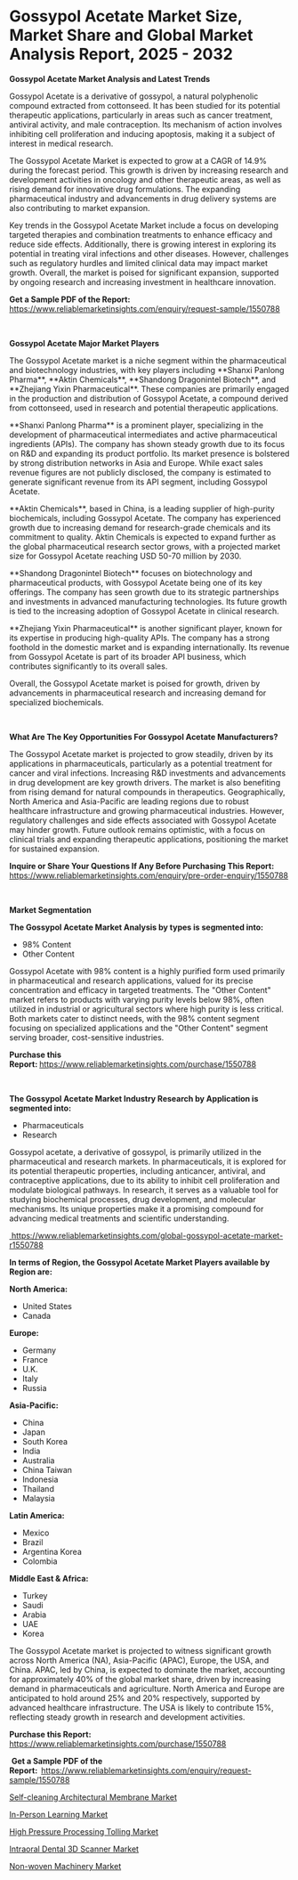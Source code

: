 <p><h1>Gossypol Acetate Market Size, Market Share and Global Market Analysis Report, 2025 - 2032</h1></p><p><strong>Gossypol Acetate Market Analysis and Latest Trends</strong></p>
<p><p>Gossypol Acetate is a derivative of gossypol, a natural polyphenolic compound extracted from cottonseed. It has been studied for its potential therapeutic applications, particularly in areas such as cancer treatment, antiviral activity, and male contraception. Its mechanism of action involves inhibiting cell proliferation and inducing apoptosis, making it a subject of interest in medical research.</p><p>The Gossypol Acetate Market is expected to grow at a CAGR of 14.9% during the forecast period. This growth is driven by increasing research and development activities in oncology and other therapeutic areas, as well as rising demand for innovative drug formulations. The expanding pharmaceutical industry and advancements in drug delivery systems are also contributing to market expansion.</p><p>Key trends in the Gossypol Acetate Market include a focus on developing targeted therapies and combination treatments to enhance efficacy and reduce side effects. Additionally, there is growing interest in exploring its potential in treating viral infections and other diseases. However, challenges such as regulatory hurdles and limited clinical data may impact market growth. Overall, the market is poised for significant expansion, supported by ongoing research and increasing investment in healthcare innovation.</p></p>
<p><strong>Get a Sample PDF of the Report:&nbsp;</strong> <a href="https://www.reliablemarketinsights.com/enquiry/request-sample/1550788?utm_campaign=2269&utm_medium=2&utm_source=Github&utm_content=ia&utm_term=25012025&utm_id=gossypol-acetate">https://www.reliablemarketinsights.com/enquiry/request-sample/1550788</a></p>
<p>&nbsp;</p>
<p><strong>Gossypol Acetate Major Market Players</strong></p>
<p><p>The Gossypol Acetate market is a niche segment within the pharmaceutical and biotechnology industries, with key players including **Shanxi Panlong Pharma**, **Aktin Chemicals**, **Shandong Dragonintel Biotech**, and **Zhejiang Yixin Pharmaceutical**. These companies are primarily engaged in the production and distribution of Gossypol Acetate, a compound derived from cottonseed, used in research and potential therapeutic applications.</p><p>**Shanxi Panlong Pharma** is a prominent player, specializing in the development of pharmaceutical intermediates and active pharmaceutical ingredients (APIs). The company has shown steady growth due to its focus on R&D and expanding its product portfolio. Its market presence is bolstered by strong distribution networks in Asia and Europe. While exact sales revenue figures are not publicly disclosed, the company is estimated to generate significant revenue from its API segment, including Gossypol Acetate.</p><p>**Aktin Chemicals**, based in China, is a leading supplier of high-purity biochemicals, including Gossypol Acetate. The company has experienced growth due to increasing demand for research-grade chemicals and its commitment to quality. Aktin Chemicals is expected to expand further as the global pharmaceutical research sector grows, with a projected market size for Gossypol Acetate reaching USD 50-70 million by 2030.</p><p>**Shandong Dragonintel Biotech** focuses on biotechnology and pharmaceutical products, with Gossypol Acetate being one of its key offerings. The company has seen growth due to its strategic partnerships and investments in advanced manufacturing technologies. Its future growth is tied to the increasing adoption of Gossypol Acetate in clinical research.</p><p>**Zhejiang Yixin Pharmaceutical** is another significant player, known for its expertise in producing high-quality APIs. The company has a strong foothold in the domestic market and is expanding internationally. Its revenue from Gossypol Acetate is part of its broader API business, which contributes significantly to its overall sales.</p><p>Overall, the Gossypol Acetate market is poised for growth, driven by advancements in pharmaceutical research and increasing demand for specialized biochemicals.</p></p>
<p>&nbsp;</p>
<p><strong>What Are The Key Opportunities For Gossypol Acetate Manufacturers?</strong></p>
<p><p>The Gossypol Acetate market is projected to grow steadily, driven by its applications in pharmaceuticals, particularly as a potential treatment for cancer and viral infections. Increasing R&D investments and advancements in drug development are key growth drivers. The market is also benefiting from rising demand for natural compounds in therapeutics. Geographically, North America and Asia-Pacific are leading regions due to robust healthcare infrastructure and growing pharmaceutical industries. However, regulatory challenges and side effects associated with Gossypol Acetate may hinder growth. Future outlook remains optimistic, with a focus on clinical trials and expanding therapeutic applications, positioning the market for sustained expansion.</p></p>
<p><strong>Inquire or Share Your Questions If Any Before Purchasing This Report:</strong> <a href="https://www.reliablemarketinsights.com/enquiry/pre-order-enquiry/1550788?utm_campaign=2269&utm_medium=2&utm_source=Github&utm_content=ia&utm_term=25012025&utm_id=gossypol-acetate">https://www.reliablemarketinsights.com/enquiry/pre-order-enquiry/1550788</a></p>
<p>&nbsp;</p>
<p><strong>Market Segmentation</strong></p>
<p><strong>The Gossypol Acetate Market Analysis by types is segmented into:</strong></p>
<p><ul><li>98% Content</li><li>Other Content</li></ul></p>
<p><p>Gossypol Acetate with 98% content is a highly purified form used primarily in pharmaceutical and research applications, valued for its precise concentration and efficacy in targeted treatments. The "Other Content" market refers to products with varying purity levels below 98%, often utilized in industrial or agricultural sectors where high purity is less critical. Both markets cater to distinct needs, with the 98% content segment focusing on specialized applications and the "Other Content" segment serving broader, cost-sensitive industries.</p></p>
<p><strong>Purchase this Report:&nbsp;</strong><a href="https://www.reliablemarketinsights.com/purchase/1550788?utm_campaign=2269&utm_medium=2&utm_source=Github&utm_content=ia&utm_term=25012025&utm_id=gossypol-acetate">https://www.reliablemarketinsights.com/purchase/1550788</a></p>
<p>&nbsp;</p>
<p><strong>The Gossypol Acetate Market Industry Research by Application is segmented into:</strong></p>
<p><ul><li>Pharmaceuticals</li><li>Research</li></ul></p>
<p><p>Gossypol acetate, a derivative of gossypol, is primarily utilized in the pharmaceutical and research markets. In pharmaceuticals, it is explored for its potential therapeutic properties, including anticancer, antiviral, and contraceptive applications, due to its ability to inhibit cell proliferation and modulate biological pathways. In research, it serves as a valuable tool for studying biochemical processes, drug development, and molecular mechanisms. Its unique properties make it a promising compound for advancing medical treatments and scientific understanding.</p></p>
<p><a href="https://www.reliablemarketinsights.com/global-gossypol-acetate-market-r1550788?utm_campaign=2269&utm_medium=2&utm_source=Github&utm_content=ia&utm_term=25012025&utm_id=gossypol-acetate">&nbsp;https://www.reliablemarketinsights.com/global-gossypol-acetate-market-r1550788</a></p>
<p><strong>In terms of Region, the Gossypol Acetate Market Players available by Region are:</strong></p>
<p>
    <p> <strong> North America: </strong>
        <ul>
            <li>United States</li>
            <li>Canada</li>
        </ul>
        </p> 
    <p> <strong> Europe: </strong>
        <ul>
            <li>Germany</li>
            <li>France</li>
            <li>U.K.</li>
            <li>Italy</li>
            <li>Russia</li>
        </ul>
        </p> 
    <p> <strong> Asia-Pacific: </strong>
        <ul>
            <li>China</li>
            <li>Japan</li>
            <li>South Korea</li>
            <li>India</li>
            <li>Australia</li>
            <li>China Taiwan</li>
            <li>Indonesia</li>
            <li>Thailand</li>
            <li>Malaysia</li>
        </ul>
        </p> 
    <p> <strong> Latin America: </strong>
        <ul>
            <li>Mexico</li>
            <li>Brazil</li>
            <li>Argentina Korea</li>
            <li>Colombia</li>
        </ul>
        </p> 
    <p> <strong> Middle East & Africa: </strong>
        <ul>
            <li>Turkey</li>
            <li>Saudi</li>
            <li>Arabia</li>
            <li>UAE</li>
            <li>Korea</li>
        </ul>
    </p>
    </p>
<p><p>The Gossypol Acetate market is projected to witness significant growth across North America (NA), Asia-Pacific (APAC), Europe, the USA, and China. APAC, led by China, is expected to dominate the market, accounting for approximately 40% of the global market share, driven by increasing demand in pharmaceuticals and agriculture. North America and Europe are anticipated to hold around 25% and 20% respectively, supported by advanced healthcare infrastructure. The USA is likely to contribute 15%, reflecting steady growth in research and development activities.</p></p>
<p><strong>Purchase this Report: </strong><a href="https://www.reliablemarketinsights.com/purchase/1550788?utm_campaign=2269&utm_medium=2&utm_source=Github&utm_content=ia&utm_term=25012025&utm_id=gossypol-acetate">https://www.reliablemarketinsights.com/purchase/1550788</a></p>
<p>&nbsp;<strong>Get a Sample PDF of the Report:&nbsp;&nbsp;</strong><a href="https://www.reliablemarketinsights.com/enquiry/request-sample/1550788?utm_campaign=2269&utm_medium=2&utm_source=Github&utm_content=ia&utm_term=25012025&utm_id=gossypol-acetate">https://www.reliablemarketinsights.com/enquiry/request-sample/1550788</a></p>
<p><strong></strong></p>
<p><p><a href="https://www.linkedin.com/pulse/self-cleaning-architectural-membrane-market-analysis-size-share-euhac?utm_campaign=2269&utm_medium=2&utm_source=Github&utm_content=ia&utm_term=25012025&utm_id=gossypol-acetate">Self-cleaning Architectural Membrane Market</a></p><p><a href="https://www.linkedin.com/pulse/in-person-learning-market-outlook-anticipated-growth-projected-qojfe?utm_campaign=2269&utm_medium=2&utm_source=Github&utm_content=ia&utm_term=25012025&utm_id=gossypol-acetate">In-Person Learning Market</a></p><p><a href="https://www.linkedin.com/pulse/growth-revenue-projections-high-pressure-processing-tolling-fcmbe?utm_campaign=2269&utm_medium=2&utm_source=Github&utm_content=ia&utm_term=25012025&utm_id=gossypol-acetate">High Pressure Processing Tolling Market</a></p><p><a href="https://www.linkedin.com/pulse/positive-growth-outlook-global-intraoral-dental-3d-scanner-kgiae?utm_campaign=2269&utm_medium=2&utm_source=Github&utm_content=ia&utm_term=25012025&utm_id=gossypol-acetate">Intraoral Dental 3D Scanner Market</a></p><p><a href="https://www.linkedin.com/pulse/market-revenue-growth-forecast-non-woven-machinery-141-cagr-uawdc?utm_campaign=2269&utm_medium=2&utm_source=Github&utm_content=ia&utm_term=25012025&utm_id=gossypol-acetate">Non-woven Machinery Market</a></p></p>